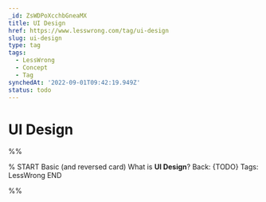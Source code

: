 ```yaml
---
_id: ZsWDPoXcchbGneaMX
title: UI Design
href: https://www.lesswrong.com/tag/ui-design
slug: ui-design
type: tag
tags:
  - LessWrong
  - Concept
  - Tag
synchedAt: '2022-09-01T09:42:19.949Z'
status: todo
---
```


# UI Design


%%

% START
Basic (and reversed card)
What is **UI Design**?
Back: {TODO}
Tags: LessWrong
END
<!--ID: 1663156961309-->


%%
	
